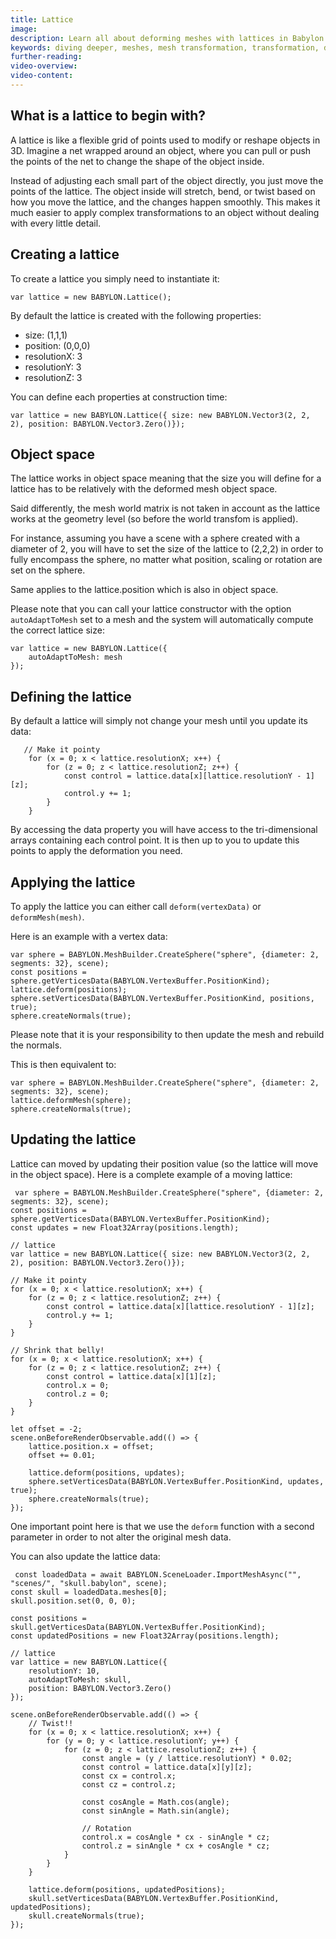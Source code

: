 ```yaml
---
title: Lattice
image:
description: Learn all about deforming meshes with lattices in Babylon.js.
keywords: diving deeper, meshes, mesh transformation, transformation, deform, deformation, lattice
further-reading:
video-overview:
video-content:
---
```


## What is a lattice to begin with?

A lattice is like a flexible grid of points used to modify or reshape objects in 3D. Imagine a net wrapped around an object, where you can pull or push the points of the net to change the shape of the object inside.

Instead of adjusting each small part of the object directly, you just move the points of the lattice. The object inside will stretch, bend, or twist based on how you move the lattice, and the changes happen smoothly. This makes it much easier to apply complex transformations to an object without dealing with every little detail.

## Creating a lattice

To create a lattice you simply need to instantiate it:

```
var lattice = new BABYLON.Lattice();
```

By default the lattice is created with the following properties:

- size: (1,1,1)
- position: (0,0,0)
- resolutionX: 3
- resolutionY: 3
- resolutionZ: 3

You can define each properties at construction time:

```
var lattice = new BABYLON.Lattice({ size: new BABYLON.Vector3(2, 2, 2), position: BABYLON.Vector3.Zero()});
```

## Object space

The lattice works in object space meaning that the size you will define for a lattice has to be relatively with the deformed mesh object space.

Said differently, the mesh world matrix is not taken in account as the lattice works at the geometry level (so before the world transfom is applied).

For instance, assuming you have a scene with a sphere created with a diameter of 2, you will have to set the size of the lattice to (2,2,2) in order to fully encompass the sphere, no matter what position, scaling or rotation are set on the sphere.

Same applies to the lattice.position which is also in object space.

Please note that you can call your lattice constructor with the option `autoAdaptToMesh` set to a mesh and the system will automatically compute the correct lattice size:

```
var lattice = new BABYLON.Lattice({
    autoAdaptToMesh: mesh
});

```

## Defining the lattice

By default a lattice will simply not change your mesh until you update its data:

```
   // Make it pointy
    for (x = 0; x < lattice.resolutionX; x++) {
        for (z = 0; z < lattice.resolutionZ; z++) {
            const control = lattice.data[x][lattice.resolutionY - 1][z];
            control.y += 1;
        }
    }
```

By accessing the data property you will have access to the tri-dimensional arrays containing each control point.
It is then up to you to update this points to apply the deformation you need.

## Applying the lattice

To apply the lattice you can either call `deform(vertexData)` or `deformMesh(mesh)`.

Here is an example with a vertex data:

```
var sphere = BABYLON.MeshBuilder.CreateSphere("sphere", {diameter: 2, segments: 32}, scene);
const positions = sphere.getVerticesData(BABYLON.VertexBuffer.PositionKind);
lattice.deform(positions);
sphere.setVerticesData(BABYLON.VertexBuffer.PositionKind, positions, true);
sphere.createNormals(true);
```

Please note that it is your responsibility to then update the mesh and rebuild the normals.

This is then equivalent to:

```
var sphere = BABYLON.MeshBuilder.CreateSphere("sphere", {diameter: 2, segments: 32}, scene);
lattice.deformMesh(sphere);
sphere.createNormals(true);
```

## Updating the lattice

Lattice can moved by updating their position value (so the lattice will move in the object space).
Here is a complete example of a moving lattice:

```
 var sphere = BABYLON.MeshBuilder.CreateSphere("sphere", {diameter: 2, segments: 32}, scene);
const positions = sphere.getVerticesData(BABYLON.VertexBuffer.PositionKind);
const updates = new Float32Array(positions.length);

// lattice
var lattice = new BABYLON.Lattice({ size: new BABYLON.Vector3(2, 2, 2), position: BABYLON.Vector3.Zero()});

// Make it pointy
for (x = 0; x < lattice.resolutionX; x++) {
    for (z = 0; z < lattice.resolutionZ; z++) {
        const control = lattice.data[x][lattice.resolutionY - 1][z];
        control.y += 1;
    }
}

// Shrink that belly!
for (x = 0; x < lattice.resolutionX; x++) {
    for (z = 0; z < lattice.resolutionZ; z++) {
        const control = lattice.data[x][1][z];
        control.x = 0;
        control.z = 0;
    }
}

let offset = -2;
scene.onBeforeRenderObservable.add(() => {
    lattice.position.x = offset;
    offset += 0.01;

    lattice.deform(positions, updates);
    sphere.setVerticesData(BABYLON.VertexBuffer.PositionKind, updates, true);
    sphere.createNormals(true);
});

```

One important point here is that we use the `deform` function with a second parameter in order to not alter the original mesh data.
<Playground id="#MDVD75#18" title="Moving lattice" description="Simple example of a moving lattice."/>

You can also update the lattice data:

```
 const loadedData = await BABYLON.SceneLoader.ImportMeshAsync("", "scenes/", "skull.babylon", scene);
const skull = loadedData.meshes[0];
skull.position.set(0, 0, 0);

const positions = skull.getVerticesData(BABYLON.VertexBuffer.PositionKind);
const updatedPositions = new Float32Array(positions.length);

// lattice
var lattice = new BABYLON.Lattice({
    resolutionY: 10,
    autoAdaptToMesh: skull,
    position: BABYLON.Vector3.Zero()
});

scene.onBeforeRenderObservable.add(() => {
    // Twist!!
    for (x = 0; x < lattice.resolutionX; x++) {
        for (y = 0; y < lattice.resolutionY; y++) {
            for (z = 0; z < lattice.resolutionZ; z++) {
                const angle = (y / lattice.resolutionY) * 0.02;
                const control = lattice.data[x][y][z];
                const cx = control.x;
                const cz = control.z;

                const cosAngle = Math.cos(angle);
                const sinAngle = Math.sin(angle);

                // Rotation
                control.x = cosAngle * cx - sinAngle * cz;
                control.z = sinAngle * cx + cosAngle * cz;
            }
        }
    }

    lattice.deform(positions, updatedPositions);
    skull.setVerticesData(BABYLON.VertexBuffer.PositionKind, updatedPositions);
    skull.createNormals(true);
});
```

<Playground id="#MDVD75#23" title="Updating lattice data" description="The twisting skull."/>
